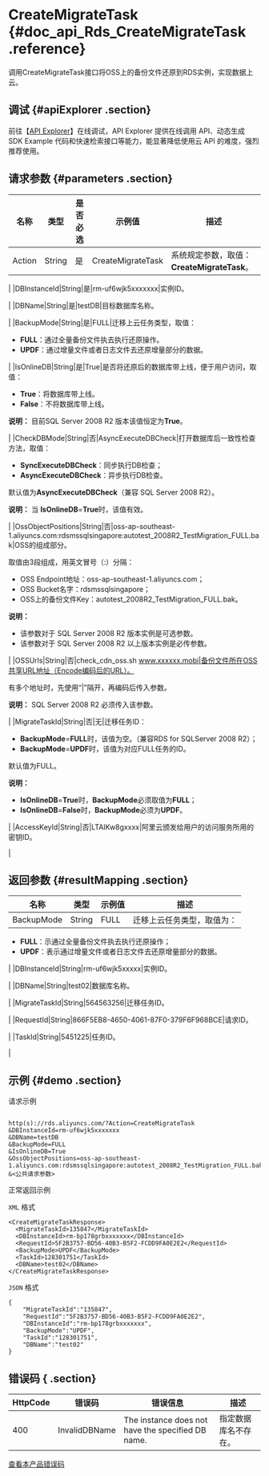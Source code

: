 # CreateMigrateTask {#doc_api_Rds_CreateMigrateTask .reference}

调用CreateMigrateTask接口将OSS上的备份文件还原到RDS实例，实现数据上云。

## 调试 {#apiExplorer .section}

前往【[API Explorer](https://api.aliyun.com/#product=Rds&api=CreateMigrateTask)】在线调试，API Explorer 提供在线调用 API、动态生成 SDK Example 代码和快速检索接口等能力，能显著降低使用云 API 的难度，强烈推荐使用。

## 请求参数 {#parameters .section}

|名称|类型|是否必选|示例值|描述|
|--|--|----|---|--|
|Action|String|是|CreateMigrateTask|系统规定参数，取值：**CreateMigrateTask**。

 |
|DBInstanceId|String|是|rm-uf6wjk5xxxxxxx|实例ID。

 |
|DBName|String|是|testDB|目标数据库名称。

 |
|BackupMode|String|是|FULL|迁移上云任务类型，取值：

 -   **FULL**：通过全量备份文件执去执行还原操作。
-   **UPDF**：通过增量文件或者日志文件去还原增量部分的数据。

 |
|IsOnlineDB|String|是|True|是否将还原后的数据库带上线，便于用户访问，取值：

 -   **True**：将数据库带上线。
-   **False**：不将数据库带上线。

 **说明：** 目前SQL Server 2008 R2 版本该值恒定为**True**。

 |
|CheckDBMode|String|否|AsyncExecuteDBCheck|打开数据库后一致性检查方法，取值：

 -   **SyncExecuteDBCheck**：同步执行DB检查；
-   **AsyncExecuteDBCheck**：异步执行DB检查。

 默认值为**AsyncExecuteDBCheck**（兼容 SQL Server 2008 R2）。

 **说明：** 当 **IsOnlineDB**=**True**时，该值有效。

 |
|OssObjectPositions|String|否|oss-ap-southeast-1.aliyuncs.com:rdsmssqlsingapore:autotest\_2008R2\_TestMigration\_FULL.bak|OSS的组成部分。

 取值由3段组成，用英文冒号（:）分隔：

 -   OSS Endpoint地址：oss-ap-southeast-1.aliyuncs.com；
-   OSS Bucket名字：rdsmssqlsingapore；
-   OSS上的备份文件Key：autotest\_2008R2\_TestMigration\_FULL.bak。

 **说明：** 

 -   该参数对于 SQL Server 2008 R2 版本实例是可选参数。
-   该参数对于 SQL Server 2008 R2 以上版本实例是必传参数。

 |
|OSSUrls|String|否|check\_cdn\_oss.sh www.xxxxxx.mobi|备份文件所在OSS共享URL地址（Encode编码后的URL）。

 有多个地址时，先使用“|”隔开，再编码后传入参数。

 **说明：** SQL Server 2008 R2 必须传入该参数。

 |
|MigrateTaskId|String|否|无|迁移任务ID：

 -   **BackupMode**=**FULL**时，该值为空。（兼容RDS for SQLServer 2008 R2）；
-   **BackupMode**=**UPDF**时，该值为对应FULL任务的ID。

 默认值为FULL。

 **说明：** 

 -   **IsOnlineDB**=**True**时，**BackupMode**必须取值为**FULL**；
-   **IsOnlineDB**=**False**时，**BackupMode**必须为**UPDF**。

 |
|AccessKeyId|String|否|LTAIKw8gxxxx|阿里云颁发给用户的访问服务所用的密钥ID。

 |

## 返回参数 {#resultMapping .section}

|名称|类型|示例值|描述|
|--|--|---|--|
|BackupMode|String|FULL|迁移上云任务类型，取值为：

 -   **FULL**：示通过全量备份文件执去执行还原操作；
-   **UPDF**：表示通过增量文件或者日志文件去还原增量部分的数据。

 |
|DBInstanceId|String|rm-uf6wjk5xxxxx|实例ID。

 |
|DBName|String|test02|数据库名称。

 |
|MigrateTaskId|String|564563256|迁移任务ID。

 |
|RequestId|String|866F5EB8-4650-4061-87F0-379F6F968BCE|请求ID。

 |
|TaskId|String|5451225|任务ID。

 |

## 示例 {#demo .section}

请求示例

``` {#request_demo}

http(s)://rds.aliyuncs.com/?Action=CreateMigrateTask
&DBInstanceId=rm-uf6wjk5xxxxxxx
&DBName=testDB
&BackupMode=FULL
&IsOnlineDB=True
&OssObjectPositions=oss-ap-southeast-1.aliyuncs.com:rdsmssqlsingapore:autotest_2008R2_TestMigration_FULL.bak
&<公共请求参数>

```

正常返回示例

`XML` 格式

``` {#xml_return_success_demo}
<CreateMigrateTaskResponse>
  <MigrateTaskId>135847</MigrateTaskId>
  <DBInstanceId>rm-bp178grbxxxxxxx</DBInstanceId>
  <RequestId>5F2B3757-BD56-40B3-B5F2-FCDD9FA0E2E2</RequestId>
  <BackupMode>UPDF</BackupMode>
  <TaskId>128301751</TaskId>
  <DBName>test02</DBName>
</CreateMigrateTaskResponse>

```

`JSON` 格式

``` {#json_return_success_demo}
{
	"MigrateTaskId":"135847",
	"RequestId":"5F2B3757-BD56-40B3-B5F2-FCDD9FA0E2E2",
	"DBInstanceId":"rm-bp178grbxxxxxxx",
	"BackupMode":"UPDF",
	"TaskId":"128301751",
	"DBName":"test02"
}
```

## 错误码 { .section}

|HttpCode|错误码|错误信息|描述|
|--------|---|----|--|
|400|InvalidDBName|The instance does not have the specified DB name.|指定数据库名不存在。|

[查看本产品错误码](https://error-center.aliyun.com/status/product/Rds)

